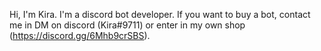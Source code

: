 Hi, I'm Kira.
I'm a discord bot developer.
If you want to buy a bot, contact me in DM on discord (Kira#9711) or
enter in my own shop (https://discord.gg/6Mhb9crSBS). 
